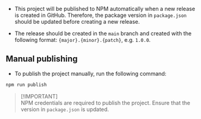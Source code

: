 - This project will be published to NPM automatically when a new release is created in GitHub. Therefore, the package version in `package.json` should be updated before creating a new release.

- The release should be created in the `main` branch and created with the following format: `{major}.{minor}.{patch}`, e.g. `1.0.0`.

## Manual publishing

- To publish the project manually, run the following command:

```bash
npm run publish
```

> [!IMPORTANT]\
> NPM credentials are required to publish the project. Ensure that the version in `package.json` is updated.
